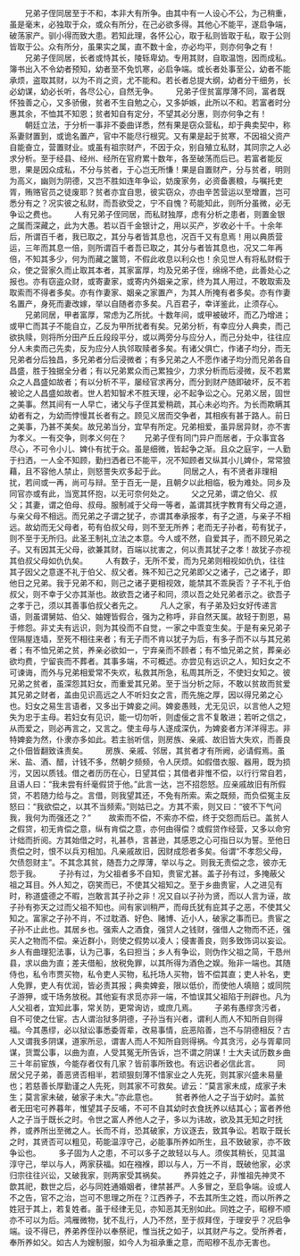 <!-- { "loadSidebar": true } -->
　　兄弟子侄同居至于不和，本非大有所争。由其中有一人设心不公，为己稍重，虽是毫末，必独取于众，或众有所分，在己必欲多得。其他心不能平，遂启争端，破荡家产。驯小得而致大患。若知此理，各怀公心，取于私则皆取于私，取于公则皆取于公。众有所分，虽果实之属，直不数十金，亦必均平，则亦何争之有！
　　兄弟子侄同居，长者或恃其长，陵轹卑幼。专用其财，自取温饱，因而成私。簿书出入不令幼者预知，幼者至不免饥寒，必启争端。或长者处事至公，幼者不能承烦，盗取其财，以为不肖之资，尤不能和。若长者总提大纲，幼者分干细务，长必幼谋，幼必长听，各尽公心，自然无争。
　　兄弟子侄贫富厚薄不同，富者既怀独善之心，又多骄傲，贫者不生自勉之心，又多妒嫉，此所以不和。若富者时分惠其余，不恤其不知恩；贫者知自有定分，不望其必分惠，则亦何争之有！
　　朝廷立法，于分析一事非不委曲详悉，然有果是窃众营私，却于典卖契中，称系妻财置到，或诡名置产，官中不能尽行根究。又有果是起于贫寒，不因祖父资产自能奋立，营置财业。或虽有祖宗财产，不因于众，别自殖立私财，其同宗之人必求分析。至于经县、经州、经所在官府累十数年，各至破荡而后已。若富者能反思，果是因众成私，不分与贫者，于心岂无所慊！果是自置财产，分与贫者，明则为高义，幽则为阴德，又岂不胜如连年争讼，妨废家务，必资备裹粮，与嘱托吏胥，贿赂官员之徒废耶？贫者亦宜自思，彼实窃众，亦由辛苦营运以至增置，岂可悉分有之？况实彼之私财，而吾欲受之，宁不自愧？苟能知此，则所分虽微，必无争讼之费也。
　　人有兄弟子侄同居，而私财独厚，虑有分析之患者，则置金银之属而深藏之，此为大愚。若以百千金银计之，用以买产，岁收必十千。十余年后，所谓百千者，我已取之，其分与者皆其息也，况百千又有息焉！用以典质营运，三年而其息一倍，则所谓百千者吾已取之，其分与者皆其息也，况又二年再倍，不知其多少，何为而藏之箧笥，不假此收息以利众也！余见世人有将私财假于众，使之营家久而止取其本者，其家富厚，均及兄弟子侄，绵绵不绝，此善处心之报也。亦有窃盗众财，或寄妻家，或寄内外姻亲之家，终为其人用过，不敢取索及取索而不得者多矣。亦有作妻家、姻亲之家置产，为其人所掩有者多矣。亦有作妻名置产，身死而妻改嫁，举以自随者亦多矣。凡百君子，幸详鉴此，止须存心。
　　兄弟同居，甲者富厚，常虑为乙所扰。十数年间，或甲被破坏，而乙乃增进；或甲亡而其子不能自立，乙反为甲所扰者有矣。兄弟分析，有幸应分人典卖，而己欲执赎，则将所分田产丘丘段段平分，或以两旁分与应分人，而己分处中，往往应分人未卖而己先卖，反为应分人执邻取赎者多矣。有诸父俱亡，作诸子均分，而无兄弟者分后独昌，多兄弟者分后浸微者；有多兄弟之人不愿作诸子均分而兄弟各自昌盛，胜于独据全分者；有以兄弟累众而己累独少，力求分析而后浸微，反不若累众之人昌盛如故者；有以分析不平，屡经官求再分，而分到财产随即破坏，反不若被论之人昌盛如故者。世人若知智术不胜天理，必不起争讼之心。兄弟义居，固世之美事。然其间有一人早亡，诸父与子侄其爱稍疏，其心未必均齐。为长而欺瞒其幼者有之，为幼而悖慢其长者有之。顾见义居而交争者，其相疾有甚于路人。前日之美事，乃甚不美矣。故兄弟当分，宜早有所定。兄弟相爱，虽异居异财，亦不害为孝义。一有交争，则孝义何在？
　　兄弟子侄有同门异户而居者，于众事宜各尽心，不可令小儿、婢仆有扰于众。虽是细微，皆起争之渐。且众之庭宇，一人勤于扫洒，一人全不知顾，勤扫洒者已不能平，况不知顾者又纵其小儿婢仆，常常狼藉，且不容他人禁止，则怒詈失欢多起于此。
　　同居之人，有不贤者非理相扰，若间或一再，尚可与辩。至于百无一是，且朝夕以此相临，极为难处。同乡及同官亦或有此，当宽其怀抱，以无可奈何处之。
　　父之兄弟，谓之伯父、叔父；其妻，谓之伯母、叔母。服制减于父母一等者，盖谓其抚字教育有父母之道，与亲父母不相远。而兄弟之子谓之犹子，亦谓其奉承报孝，有子之道，与亲子不相远。故幼而无父母者，苟有伯叔父母，则不至无所养；老而无子孙者，苟有犹子，则不至于无所归。此圣王制礼立法之本意。今人或不然，自爱其子，而不顾兄弟之子。又有因其无父母，欲兼其财，百端以扰害之，何以责其犹子之孝！故犹子亦视其伯叔父母如仇仇矣。
　　人有数子，无所不爱，而为兄弟则相视如仇仇，往往其子因父之意遂不礼于伯父、叔父者。殊不知己之兄弟即父之诸子，己之诸子，即他日之兄弟。我于兄弟不和，则己之诸子更相视效，能禁其不乖戾否？子不礼于伯叔父，则不幸于父亦其渐也。故欲吾之诸子和同，须以吾之处兄弟者示之。欲吾子之孝于己，须以其善事伯叔父者先之。
　　凡人之家，有子弟及妇女好传递言语，则虽谓舅姑、伯父、妯娌皆假合，强为之称呼，非自然天属。故轻于割恩，易于修怨。非丈夫有远识，则为其役而不自觉，一家之中乖变生矣。于是有亲兄弟子侄隔屋连墙，至死不相往来者；有无子而不肯以犹子为后，有多子而不以与其兄弟者；有不恤兄弟之贫，养亲必欲如一，宁弃亲而不顾者；有不恤兄弟之贫，葬亲必欲均费，宁留丧而不葬者。其事多端，不可概述。亦尝见有远识之人，知妇女之不可谏诲，而外与兄弟相爱常不失欢，私救其所急，私周其所乏，不使妇女知之。彼兄弟之贫者，虽深怨其妇女，而重爱其兄弟。至于当分析之际，不敢以贫故而贫爱其兄弟之财者，盖由见识高远之人不听妇女之言，而先施之厚，因以得兄弟之心也。妇女之易生言语者，又多出于婢妾之间。婢妾愚贱，尤无见识，以言他人之短失为忠于主母。若妇女有见识，能一切勿听，则虚佞之言不复敢进；若听之信之，从而爱之，则必再言之，又言之。使主母与人遂成深仇，为婢妾者方洋洋得志。非特婢妾为然，仆隶亦多如此。若主翁听信，则房族、亲戚、故旧皆大失欢，而善良之仆佃皆翻致诛责矣。
　　房族、亲戚、邻居，其贫者才有所阙，必请假焉。虽米、盐、酒、醋，计钱不多，然朝夕频频，令人厌烦。如假借衣服、器用，既为损污，又因以质钱。借之者历历在心，日望其偿；其借者非惟不偿，以行行常自若，且语人曰：“我未尝有纤毫假贷于他。”此言一达，岂不招怨怒。应亲戚故旧有所假贷，不若随力给与之。言借，则我望其还，不免有所索。索之既频，而负偿冤主反怒曰：“我欲偿之，以其不当频索。”则姑已之。方其不索，则又曰：“彼不下气问我，我何为而强还之？”
　　故索而不偿，不索亦不偿，终于交怨而后已。盖贫人之假贷，初无肯偿之意，纵有肯偿之意，亦何由得偿？或假贷作经营，又多以命穷计绌而折阅。方其始借之时，礼甚恭，言甚逊，其感恩之心可指日以为誓。至他日责偿之时，恨不以兵刃相加。凡亲戚故旧，因财成怨者多矣。俗谓“不孝怨父母，欠债怨财主”。不其念其贫，随吾力之厚薄，举以与之。则我无责偿之念，彼亦无怨于我。
　　子孙有过，为父祖者多不自知，贵宦尤甚。盖子孙有过，多掩蔽父祖之耳目。外人知之，窃笑而已，不使其父祖知之。至于乡曲贵宦，人之进见有时，称道盛德之不暇，岂敢言其子孙之非！况又自以子孙为贤，而以人言为诬，故子孙有弥天之过而父祖不知也。间有家训稍严，而母氏犹有庇其子之恶，不使其父知之。富家之子孙不肖，不过耽酒、好色、赌博、近小人，破家之事而已。贵宦之子孙不止此也。其居乡也。强索人之酒食，强贷人之钱财，强借人之物而不还，强买人之物而不偿。亲近群小，则使之假势以凌人；侵害善良，则多致饰词以妄讼。乡人有曲理犯法事，认为己事，名曰担当；乡人有争讼，则伪作父祖之简，干恳州县，求以曲为直；差夫借船，放税免罪，以其所得为酒色之娱。殆非一端也。其随侍也，私令市贾买物，私令吏人买物，私托场人买物，皆不偿其直；吏人补名，吏人免罪，吏人有优润，皆必责其报；典卖婢妾，限以低价，而使他人填赔；或同院子游狎，或干场务放税。其他妄有求觅亦非一端，不恤误其父祖陷于刑辟也。凡为人父祖者，宜知此事，常关防，更常询访，或庶几焉。
　　子弟有愚缪贪污者，自不可使之仕宦。古人谓治狱多阴德，子孙当有兴者，谓利人而人不知所自则得福。今其愚缪，必以狱讼事悉委胥辈，改易事情，庇恶陷善，岂不与阴德相反？古人又谓我多阴谋，道家所忌，谓害人而人不知所自则得祸。今其贪污，必与胥辈同谋，货鬻公事，以曲为直，人受其冤无所告诉，岂不谓之阴谋！士大夫试历数乡曲三十年前宦族，今能存者仅有几家？皆前事所致也。有远识者必信此言。
　　同居父兄子弟，善恶贤否相半，若顽狠刻薄不惜家业之人先死，则其家兴盛未易量也；若慈善长厚勤谨之人先死，则其家不可救矣。谚云：“莫言家未成，成家子未生；莫言家未破，破家子未大。”亦此意也。
　　贫者养他人之子当于幼时。盖贫者无田宅可养暮年，惟望其子反哺，不可不自其幼时衣食抚养以结其心；富者养他人之子当于既长之时。令世之富人养他人之子，多以为讳故，欲及其无知之时抚养，或养所出至微之人。长而不肖，恐其破家，方议逐去，致其争讼。若取于既长之时，其贤否可以粗见，苟能温淳守己，必能事所养如所生，且不致破家，亦不致争讼也。
　　多子固为人之患，不可以多子之故轻以与人。须俟其稍长，见其温淳守己，举以与人，两家获福。如在襁褓，即以与人，万一不肖，既破他家，必求归宗往往兴讼，又破我家，则两家受其祸矣。
　　养异姓之子，非惟祖先神灵不歆其祀，数世之后，必与同姓通婚姻者，律禁甚严。人多冒之，至启争端。设或人不之告，官不之治，岂可不思理之所在？江西养子，不去其所生之姓，而以所养之姓冠于其上，若复姓者。虽于经律无见，亦知恶其无别如此。同姓之子，昭穆不顺亦不可以为后。鸿雁微物，犹不乱行，人乃不然，至于叔拜侄，于理安乎？况启争端。设不得已，养弟养侄孙以奉祭祀，惟当抚之如子，以其财产与之。受所养者，奉所养如父。如古人为嫂制服，如今人为祖承重之意，而昭穆不乱亦无害也。
